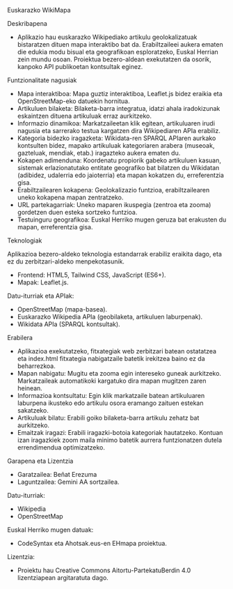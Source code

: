 Euskarazko WikiMapa

Deskribapena

- Aplikazio hau euskarazko Wikipediako artikulu geolokalizatuak bistaratzen dituen mapa interaktibo bat da. Erabiltzaileei aukera ematen die edukia modu bisual eta geografikoan esploratzeko, Euskal Herrian zein mundu osoan. Proiektua bezero-aldean exekutatzen da osorik, kanpoko API publikoetan kontsultak eginez.

Funtzionalitate nagusiak

- Mapa interaktiboa: Mapa guztiz interaktiboa, Leaflet.js bidez eraikia eta OpenStreetMap-eko datuekin hornitua.
- Artikuluen bilaketa: Bilaketa-barra integratua, idatzi ahala iradokizunak eskaintzen dituena artikuluak erraz aurkitzeko.
- Informazio dinamikoa: Markatzaileetan klik egitean, artikuluaren irudi nagusia eta sarrerako testua kargatzen dira Wikipediaren APIa erabiliz.
- Kategoria bidezko iragazketa: Wikidata-ren SPARQL APIaren aurkako kontsulten bidez, mapako artikuluak kategoriaren arabera (museoak, gazteluak, mendiak, etab.) iragazteko aukera ematen du.
- Kokapen adimenduna: Koordenatu propiorik gabeko artikuluen kasuan, sistemak erlazionatutako entitate geografiko bat bilatzen du Wikidatan (adibidez, udalerria edo jaioterria) eta mapan kokatzen du, erreferentzia gisa.
- Erabiltzailearen kokapena: Geolokalizazio funtzioa, erabiltzailearen uneko kokapena mapan zentratzeko.
- URL partekagarriak: Uneko maparen ikuspegia (zentroa eta zooma) gordetzen duen esteka sortzeko funtzioa.
- Testuinguru geografikoa: Euskal Herriko mugen geruza bat erakusten du mapan, erreferentzia gisa.

Teknologiak

Aplikazioa bezero-aldeko teknologia estandarrak erabiliz eraikita dago, eta ez du zerbitzari-aldeko menpekotasunik.

- Frontend: HTML5, Tailwind CSS, JavaScript (ES6+).
- Mapak: Leaflet.js.

Datu-iturriak eta APIak:

- OpenStreetMap (mapa-basea).
- Euskarazko Wikipedia APIa (geobilaketa, artikuluen laburpenak).
- Wikidata APIa (SPARQL kontsultak).

Erabilera

- Aplikazioa exekutatzeko, fitxategiak web zerbitzari batean ostatatzea eta index.html fitxategia nabigatzaile batetik irekitzea baino ez da beharrezkoa.
- Mapan nabigatu: Mugitu eta zooma egin intereseko guneak aurkitzeko. Markatzaileak automatikoki kargatuko dira mapan mugitzen zaren heinean.
- Informazioa kontsultatu: Egin klik markatzaile batean artikuluaren laburpena ikusteko edo artikulu osora eramango zaituen estekan sakatzeko.
- Artikuluak bilatu: Erabili goiko bilaketa-barra artikulu zehatz bat aurkitzeko.
- Emaitzak iragazi: Erabili iragazki-botoia kategoriak hautatzeko. Kontuan izan iragazkiek zoom maila minimo batetik aurrera funtzionatzen dutela errendimendua optimizatzeko.

Garapena eta Lizentzia

- Garatzailea: Beñat Erezuma
- Laguntzailea: Gemini AA sortzailea.

Datu-iturriak:

- Wikipedia
- OpenStreetMap

Euskal Herriko mugen datuak:

- CodeSyntax eta Ahotsak.eus-en EHmapa proiektua.

Lizentzia:

- Proiektu hau Creative Commons Aitortu-PartekatuBerdin 4.0 lizentziapean argitaratuta dago.
